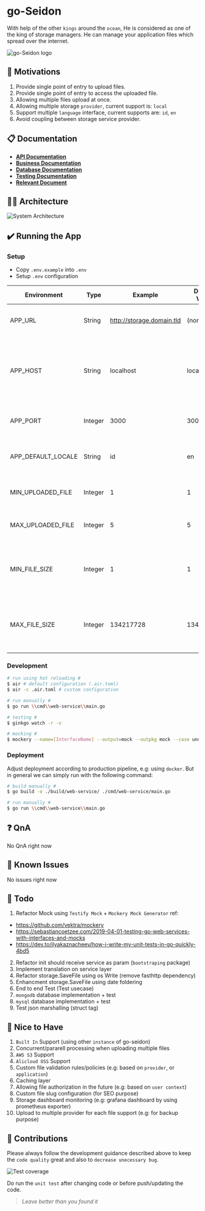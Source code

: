 # go-Seidon
With help of the other `kings` around the `ocean`, He is considered as one of the king of storage managers. 
He can manage your application files which spread over the internet.

![go-Seidon logo][goseidon-logo]

## 🚀 Motivations
1. Provide single point of entry to upload files.
2. Provide single point of entry to access the uploaded file.
3. Allowing multiple files upload at once.
4. Allowing multiple storage `provider`, current support is: `local`
5. Support multiple `language` interface, current supports are: `id`, `en`
6. Avoid coupling between storage service provider.

## 📋 Documentation
- [**API Documentation**](doc/API.md)
- [**Business Documentation**](doc/BUSINESS.md)
- [**Database Documentation**](doc/DATABASE.md)
- [**Testing Documentation**](doc/TESTING.md)
- [**Relevant Document**](doc/DOCUMENT.md)

## 👷🏻 Architecture
![System Architecture][architecture-image]

## ✔️ Running the App

### Setup
- Copy `.env.example` into `.env`
- Setup `.env` configuration

| Environment | Type | Example | Default Value | Description |
| --- | --- | --- | --- | --- |
| APP_URL | String | http://storage.domain.tld | (none) | Public application domain/subdomain used to access `goseidon` app |
| APP_HOST | String | localhost | localhost | Private application host used to access `goseidon` app privately, for example when used behind `load balancer` or `process management` |
| APP_PORT | Integer | 3000 | 3000 | Private application port used to access goseidon app privately |
| APP_DEFAULT_LOCALE | String | id | en | Default application langauge when no `Accept-Language` header or `lang` query specified |
| MIN_UPLOADED_FILE | Integer | 1 | 1 | Minimum amount of file to be uploaded in one single upload |
| MAX_UPLOADED_FILE | Integer | 5 | 5 | Maximum amount of file to be uploaded in one single upload |
| MIN_FILE_SIZE | Integer | 1 | 1 | Minimum file size `byte` for each uploaded file during single upload, default is 1 indicating valid `non zero` file size |
| MAX_FILE_SIZE | Integer | 134217728 | 134217728 | Maximum file size `byte` for each uploaded file during single upload, default is `134217728` byte or `128` MB |

### Development
```bash
# run using hot reloading #
$ air # default configuration (.air.toml)
$ air -c .air.toml # custom configuration

# run manually #
$ go run \\cmd\\web-service\\main.go 

# testing #
$ ginkgo watch -r -v

# mocking #
$ mockery --name=[InterfaceName] --output=mock --outpkg mock --case underscore

```

### Deployment

Adjust deployment according to production pipeline, e.g: using `docker`.
But in general we can simply run with the following command:

```bash
# build manually #
$ go build -o ./build/web-service/ ./cmd/web-service/main.go

# run manually #
$ go run \\cmd\\web-service\\main.go 
```

## ❓ QnA

No QnA right now

## 👀 Known Issues

No issues right now

## 💪 Todo
1. Refactor Mock using `Testify Mock` + `Mockery Mock Generator`
ref:
- https://github.com/vektra/mockery
- https://sebastiancoetzee.com/2019-04-01-testing-go-web-services-with-interfaces-and-mocks
- https://dev.to/ilyakaznacheev/how-i-write-my-unit-tests-in-go-quickly-4bd5
2. Refactor init should receive service as param (`bootstraping` package)
3. Implement translation on service layer
4. Refactor storage.SaveFile using os Write (remove fasthttp dependency)
5. Enhancment storage.SaveFile using date foldering
6. End to end Test (Test usecase)
7. `mongodb` database implementation + test
8. `mysql` database implementation + test
9. Test json marshalling (struct tag)

## 🤩 Nice to Have
1. `Built In` Support (using other `instance` of go-seidon)
2. Concurrent/pararell processing when uploading multiple files
3. `AWS S3` Support
4. `Alicloud OSS` Support
5. Custom file validation rules/policies (e.g: based on `provider`, or `application`)
6. Caching layer
7. Allowing file authorization in the future (e.g: based on `user context`)
8. Custom file slug configuration (for SEO purpose)
9. Storage dashboard monitoring (e.g: grafana dashboard by using prometheus exporter)
10. Upload to multiple provider for each file support (e.g: for backup purpose)

## 💖 Contributions

Please always follow the development guidance described above to keep the `code quality` great and also to `decrease unecessary bug`. 

![Test coverage][coverage-image]

Do run the `unit test` after changing code or before push/updating the code.

> *Leave better than you found it*

[goseidon-logo]: asset/image/go-seidon.png?raw=true
[coverage-image]: asset/image/test-coverage.png?raw=true
[architecture-image]: asset/image/system-architecture.jpg?raw=true
[coverage-image]: asset/image/test-coverage.png?raw=true
